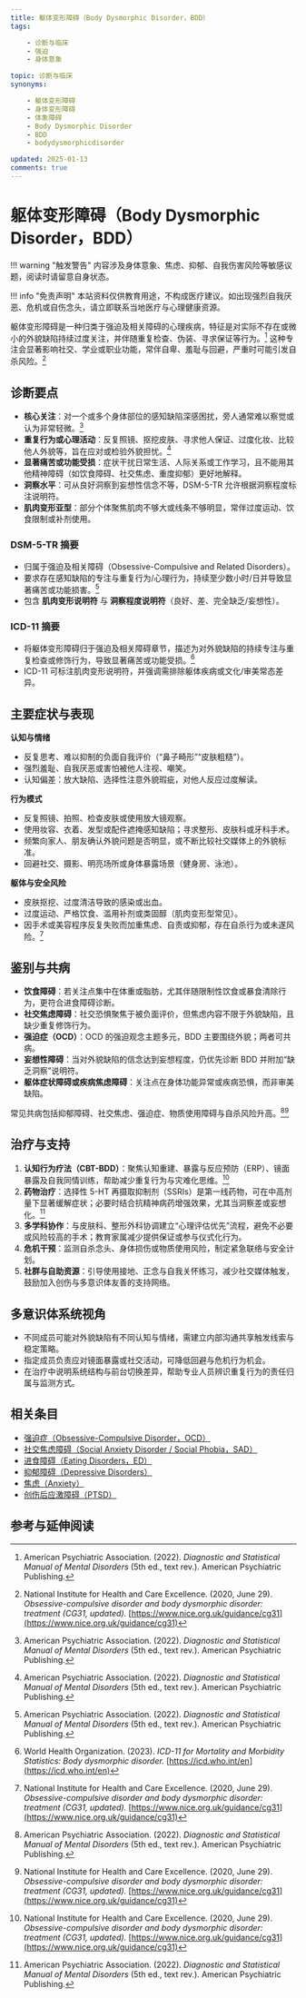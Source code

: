 ```yaml
---
title: 躯体变形障碍（Body Dysmorphic Disorder，BDD）
tags:

    - 诊断与临床
    - 强迫
    - 身体意象

topic: 诊断与临床
synonyms:

    - 躯体变形障碍
    - 身体变形障碍
    - 体象障碍
    - Body Dysmorphic Disorder
    - BDD
    - bodydysmorphicdisorder

updated: 2025-01-13
comments: true
---
```


# 躯体变形障碍（Body Dysmorphic Disorder，BDD）

!!! warning "触发警告"
    内容涉及身体意象、焦虑、抑郁、自我伤害风险等敏感议题，阅读时请留意自身状态。

!!! info "免责声明"
    本站资料仅供教育用途，不构成医疗建议。如出现强烈自我厌恶、危机或自伤念头，请立即联系当地医疗与心理健康资源。

躯体变形障碍是一种归类于强迫及相关障碍的心理疾病，特征是对实际不存在或微小的外貌缺陷持续过度关注，并伴随重复检查、伪装、寻求保证等行为。[^apa2022bdd] 这种专注会显著影响社交、学业或职业功能，常伴自卑、羞耻与回避，严重时可能引发自杀风险。[^nice2020bdd]

## 诊断要点

- **核心关注**：对一个或多个身体部位的感知缺陷深感困扰，旁人通常难以察觉或认为非常轻微。[^apa2022bdd]
- **重复行为或心理活动**：反复照镜、抠挖皮肤、寻求他人保证、过度化妆、比较他人外貌等，旨在应对或检验外貌担忧。[^apa2022bdd]
- **显著痛苦或功能受损**：症状干扰日常生活、人际关系或工作学习，且不能用其他精神障碍（如饮食障碍、社交焦虑、重度抑郁）更好地解释。
- **洞察水平**：可从良好洞察到妄想性信念不等，DSM-5-TR 允许根据洞察程度标注说明符。
- **肌肉变形亚型**：部分个体聚焦肌肉不够大或线条不够明显，常伴过度运动、饮食限制或补剂使用。

### DSM-5-TR 摘要

- 归属于强迫及相关障碍（Obsessive-Compulsive and Related Disorders）。
- 要求存在感知缺陷的专注与重复行为/心理行为，持续至少数小时/日并导致显著痛苦或功能损害。[^apa2022bdd]
- 包含 **肌肉变形说明符** 与 **洞察程度说明符**（良好、差、完全缺乏/妄想性）。

### ICD-11 摘要

- 将躯体变形障碍归于强迫及相关障碍章节，描述为对外貌缺陷的持续专注与重复检查或修饰行为，导致显著痛苦或功能受损。[^who2023bdd]
- ICD-11 可标注肌肉变形说明符，并强调需排除躯体疾病或文化/审美常态差异。

## 主要症状与表现

**认知与情绪**

- 反复思考、难以抑制的负面自我评价（“鼻子畸形”“皮肤粗糙”）。
- 强烈羞耻、自我厌恶或害怕被他人注视、嘲笑。
- 认知偏差：放大缺陷、选择性注意外貌瑕疵，对他人反应过度解读。

**行为模式**

- 反复照镜、拍照、检查皮肤或使用放大镜观察。
- 使用妆容、衣着、发型或配件遮掩感知缺陷；寻求整形、皮肤科或牙科手术。
- 频繁向家人、朋友确认外貌问题是否明显，或不断比较社交媒体上的外貌标准。
- 回避社交、摄影、明亮场所或身体暴露场景（健身房、泳池）。

**躯体与安全风险**

- 皮肤抠挖、过度清洁导致的感染或出血。
- 过度运动、严格饮食、滥用补剂或类固醇（肌肉变形型常见）。
- 因手术或美容程序反复失败而加重焦虑、自责或抑郁，存在自杀行为或未遂风险。[^nice2020bdd]

## 鉴别与共病

- **饮食障碍**：若关注点集中在体重或脂肪，尤其伴随限制性饮食或暴食清除行为，更符合进食障碍诊断。
- **社交焦虑障碍**：社交恐惧聚焦于被负面评价，但焦虑内容不限于外貌缺陷，且缺少重复修饰行为。
- **强迫症（OCD）**：OCD 的强迫观念主题多元，BDD 主要围绕外貌；两者可共病。
- **妄想性障碍**：当对外貌缺陷的信念达到妄想程度，仍优先诊断 BDD 并附加“缺乏洞察”说明符。
- **躯体症状障碍或疾病焦虑障碍**：关注点在身体功能异常或疾病恐惧，而非审美缺陷。

常见共病包括抑郁障碍、社交焦虑、强迫症、物质使用障碍与自杀风险升高。[^apa2022bdd][^nice2020bdd]

## 治疗与支持

1. **认知行为疗法（CBT-BDD）**：聚焦认知重建、暴露与反应预防（ERP）、镜面暴露及自我同情训练，帮助减少重复行为与灾难化思维。[^nice2020bdd]
2. **药物治疗**：选择性 5-HT 再摄取抑制剂（SSRIs）是第一线药物，可在中高剂量下显著缓解症状；必要时结合抗精神病药增强效果，尤其当洞察差或妄想化。[^apa2022bdd]
3. **多学科协作**：与皮肤科、整形外科协调建立“心理评估优先”流程，避免不必要或风险较高的手术；教育家属减少提供保证或参与仪式化行为。
4. **危机干预**：监测自杀念头、身体损伤或物质使用风险，制定紧急联络与安全计划。
5. **社群与自助资源**：引导使用接地、正念与自我关怀练习，减少社交媒体触发，鼓励加入创伤与多意识体友善的支持网络。

## 多意识体系统视角

- 不同成员可能对外貌缺陷有不同认知与情绪，需建立内部沟通共享触发线索与稳定策略。
- 指定成员负责应对镜面暴露或社交活动，可降低回避与危机行为机会。
- 在治疗中说明系统结构与前台切换差异，帮助专业人员辨识重复行为的责任归属与监测方式。

## 相关条目

- [强迫症（Obsessive-Compulsive Disorder，OCD）](OCD.md)
- [社交焦虑障碍（Social Anxiety Disorder / Social Phobia，SAD）](Social-Anxiety-Disorder.md)
- [进食障碍（Eating Disorders，ED）](Eating-Disorders-ED.md)
- [抑郁障碍（Depressive Disorders）](Depressive-Disorders.md)
- [焦虑（Anxiety）](Anxiety.md)
- [创伤后应激障碍（PTSD）](PTSD.md)

## 参考与延伸阅读

[^apa2022bdd]: American Psychiatric Association. (2022). _Diagnostic and Statistical Manual of Mental Disorders_ (5th ed., text rev.). American Psychiatric Publishing.
[^who2023bdd]: World Health Organization. (2023). _ICD-11 for Mortality and Morbidity Statistics: Body dysmorphic disorder._ [https://icd.who.int/en](https://icd.who.int/en)
[^nice2020bdd]: National Institute for Health and Care Excellence. (2020, June 29). _Obsessive-compulsive disorder and body dysmorphic disorder: treatment (CG31, updated)._ [https://www.nice.org.uk/guidance/cg31](https://www.nice.org.uk/guidance/cg31)
